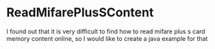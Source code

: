 # ReadMifarePlusSContent
I found out that it is very difficult to find how to read mifare plus s card memory content online, so I would like to create a java example for that
